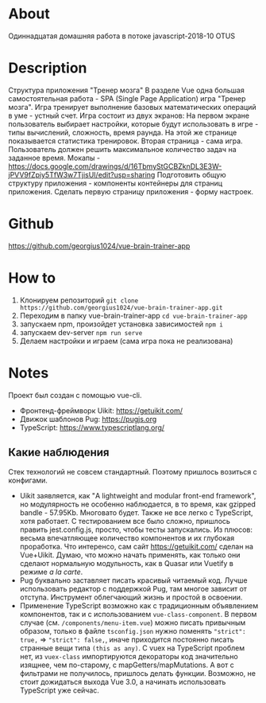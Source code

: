 # About
Одиннадцатая домашняя работа в потоке javascript-2018-10 OTUS

# Description
Структура приложения "Тренер мозга"
В разделе Vue одна большая самостоятельная работа - SPA (Single Page Application) игра "Тренер мозга". 
Игра тренирует выполнение базовых математических операций в уме - устный счет.
Игра состоит из двух экранов:
На первом экране пользователь выбирает настройки, которые будут использовать в игре - типы вычислений, сложность, время раунда. На этой же странице показывается статистика тренировок.
Вторая страница - сама игра. 
Пользователь должен решить максимальное количество задач на заданное время.
Мокапы - https://docs.google.com/drawings/d/16TbmyStGCBZknDL3E3W-jPVV9fZpiy5TfW3w7TjisUI/edit?usp=sharing
Подготовить общую структуру приложения - компоненты контейнеры для страниц приложения.
Сделать первую страницу приложения - форму настроек.

# Github
https://github.com/georgius1024/vue-brain-trainer-app

# How to
1) Клонируем репозиторий 
  `git clone https://github.com/georgius1024/vue-brain-trainer-app.git`
2) Переходим в папку vue-brain-trainer-app
  `cd vue-brain-trainer-app`
3) запускаем npm, произойдет установка зависимостей
  `npm i`
4) запускаем dev-server
  `npm run serve`
5) Делаем настройки и играем (сама игра пока не реализована)

# Notes
Проект был создан с помощью vue-cli.
* Фронтенд-фреймворк Uikit: https://getuikit.com/ 
* Движок шаблонов Pug: https://pugjs.org
* TypeScript: https://www.typescriptlang.org/

## Какие наблюдения
Стек технологий не совсем стандартный. Поэтому пришлось возиться с конфигами.
* Uikit заявляется, как "A lightweight and modular front-end framework", но модулярность не особенно наблюдается, в то время, как gzipped bandle - 57.95Kb. Многовато будет. Также не все легко с TypeScript, хотя работает. С тестированием все было сложно, пришлось править jest.config.js, просто, чтобы тесты запускались. 
Из плюсов: весьма впечатляющее количество компонентов и их глубокая проработка. Что интеренсо, сам сайт https://getuikit.com/ сделан на Vue+Uikit. Думаю, что можно начать применять, как только они сделают нормальную модульность, как в Quasar или Vuetify в режиме *a la carte*.
* Pug буквально заставляет писать красивый читаемый код. Лучше использовать редактор с поддержкой Pug, там многое зависит от отступа. Инструмент облегчающий жизнь и простой в освоении.
* Применение TypeScript возможно как с традиционным объявлением компонентов, так и с использованием `vue-class-component`. В первом случае (см. `/components/menu-item.vue`) можно писать привычным образом, только 
в файле `tsconfig.json` нужно поменять `"strict": true,` => `"strict": false,`, иначе приходится постоянно писать странные вещи типа `(this as any)`. С vuex на TypeScript проблем нет, из `vuex-class` импортируются декораторы код значительно изящнее, чем по-старому, c mapGetters/mapMutations. А вот с фильтрами не получилось, пришлось делать функции. Возможно, не стоит дожидаться выхода Vue 3.0, а начинать использовать TypeScript уже сейчас.
